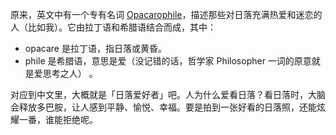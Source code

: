 原来，英文中有一个专有名词 [Opacarophile](https://www.surfertoday.com/environment/what-is-an-opacarophile)，描述那些对日落充满热爱和迷恋的人（比如我）。它由拉丁语和希腊语结合而成，其中：

- opacare 是拉丁语，指日落或黄昏。
- phile 是希腊语，意思是爱（没记错的话，哲学家 Philosopher 一词的原意就是爱思考之人） 。
    

对应到中文里，大概就是「日落爱好者」吧。人为什么爱看日落？看日落时，大脑会释放多巴胺，让人感到平静、愉悦、幸福。要是拍到一张好看的日落照，还能炫耀一番，谁能拒绝呢。